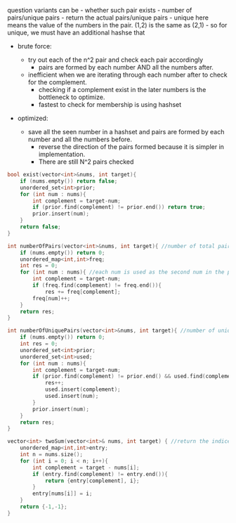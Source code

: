 question variants can be 
    - whether such pair exists
    - number of pairs/unique pairs
    - return the actual pairs/unique pairs
    - unique here means the value of the numbers in the pair. (1,2) is the same as (2,1)
        - so for unique, we must have an additional hashse that 

- brute force:
    - try out each of the n^2 pair and check each pair accordingly
        - pairs are formed by each number AND all the numbers after.
    - inefficient when we are iterating through each number after to check for the complement. 
        - checking if a complement exist in the later numbers is the bottleneck to optimize.
        - fastest to check for membership is using hashset

- optimized:
    - save all the seen number in a hashset and pairs are formed by each number and all the numbers before. 
        - reverse the direction of the pairs formed because it is simpler in implementation.
        - There are still  N^2 pairs checked 

```cpp
bool exist(vector<int>&nums, int target){
    if (nums.empty()) return false;
    unordered_set<int>prior;
    for (int num : nums){
        int complement = target-num;
        if (prior.find(complement) != prior.end()) return true;
        prior.insert(num);
    }
    return false;
}

int numberOfPairs(vector<int>&nums, int target){ //number of total pairs possible (does not have to be unique)
    if (nums.empty()) return 0;
    unordered_map<int,int>freq;
    int res = 0;
    for (int num : nums){ //each num is used as the second num in the pair, and need to find all possible pairs 
        int complement = target-num;
        if (freq.find(complement) != freq.end()){
            res += freq[complement];
        freq[num]++;
    }
    return res;
}

int numberOfUniquePairs(vector<int>&nums, int target){ //number of unique pairs (unique values)
    if (nums.empty()) return 0;
    int res = 0;
    unordered_set<int>prior;
    unordered_set<int>used;
    for (int num : nums){
        int complement = target-num;
        if (prior.find(complement) != prior.end() && used.find(complement) == used.end()){
            res++;
            used.insert(complement); 
            used.insert(num);
        }
        prior.insert(num);
    }
    return res;
}

vector<int> twoSum(vector<int>& nums, int target) { //return the indices of the pair
    unordered_map<int,int>entry;
    int n = nums.size();
    for (int i = 0; i < n; i++){
        int complement = target - nums[i];
        if (entry.find(complement) != entry.end()){ 
            return {entry[complement], i};
        }
        entry[nums[i]] = i; 
    }
    return {-1,-1};
}
``` 
    


